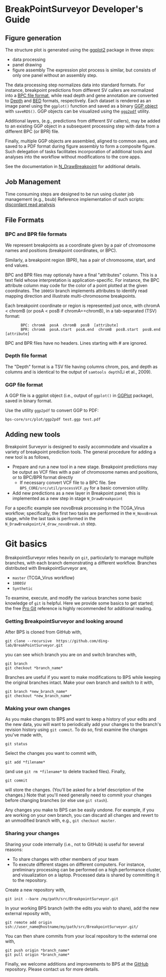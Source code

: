 # BreakPointSurveyor Developer's Guide

## Figure generation

The structure plot is generated using the [ggplot2](http://ggplot2.org/)
package in three steps: 
* data processing
* panel drawing
* figure assembly
The expression plot process is similar, but consists of only one panel without an assembly step.

The data processing step normalizes data into standard formats. For instance,
breakpoint predictions from different SV callers are normalized into a [BPC
file format](#bpc), while read depth and gene annotation are converted to
[Depth](#depth) and
[BED](http://bedtools.readthedocs.io/en/latest/content/general-usage.html)
formats, respectively.  Each dataset is rendered as an image panel using the
`ggplot()` function and saved as a binary [GGP object](#ggp) with `saveRDS()`.
GGP objects can be visualized using the [`ggp2pdf`](#ggp) utility.  

Additional layers, (e.g., predictions from different SV callers), may be added
to an existing GGP object in a subsequent processing step with data from a
different BPC (or BPR) file. 

Finally, multiple GGP objects are assembled, aligned to common axes, and saved
to a PDF format during figure assembly to form a composite figure.  Such
delegation of tasks facilitates incorporation of additional tools and analyses
into the workflow without modifications to the core apps.

See the documentation in [N_DrawBreakpoint](N_DrawBreakpoint/README.md) for additional
details.

## Job Management 
Time consuming steps are designed to be run using cluster job management (e.g., bsub) 
Reference implementation of such scripts: [discordant read analysis](../G_Discordant/1_get_Discordant_reads.sh)


## File Formats

### BPC and BPR file formats <a name="bpc"></a>

We represent breakpoints as a coordinate given by a pair of
chromosome names and positions (breakpoint coordinates, or BPC).  

Similarly, a breakpoint region (BPR), has a pair of chromosome, start, and end values.

BPC and BPR files may optionaly have a final "attributes" column.  This is a
text field whose interpretation is application-specific. For instance, the BPC
attribute column may code for the color of a point plotted at the given
coordinates.  The `1000SV` branch implements attributes to identify read mapping direction
and illustrate multi-chromosome breakpoints.

Each breakpoint coordinate or region is represented just once, with chromA <
chromB (or posA < posB if chromA==chromB), in a tab-separated (TSV) format:
```
       BPC: chromA  posA  chromB  posB  [attribute]
       BPR: chromA  posA.start  posA.end  chromB  posB.start  posB.end  [attribute]
```

BPC and BPR files have no headers.  Lines starting with # are ignored.


### Depth file format <a name="depth"></a>

The "Depth" format is a TSV file having columns chrom, pos, and depth as columns and is identical to the output of `samtools depth`(Li et al., 2009). 

### GGP file format <a name="ggp"></a>

A GGP file is a ggplot object (i.e., output of `ggplot()` in
[GGPlot](http://ggplot2.org/) package), saved in binary format.  

Use the utility `ggp2pdf` to convert GGP to PDF:

```bps-core/src/plot/ggp2pdf test.ggp test.pdf``` 

## Adding new tools

Breakpoint Surveyor is designed to easily accommodate and visualize a variety of breakpoint prediction tools.
The general procedure for adding a new tool is as follows,
* Prepare and run a new tool in a new stage.  Breakpoint predictions may be output as VCF files with a pair of chromosome names 
and positions, or to BPC/BPR format directly
    * If necessary convert VCF file to a BPC file.  See `BPS_CORE/src/util/processVCF.py` for a basic conversion utility.
* Add new predictions as a new layer in Breakpoint panel; this is implemented as a new step in stage `N_DrawBreakpoint`

For a specific example see novoBreak processing in the TCGA_Virus workflow; specifically, the first two tasks are performed in
the `H_NovoBreak` stage, while the last task is performed in the `N_DrawBreakpoint/4_draw_novoBreak.sh` step.

# Git basics

BreakpointSurveyor relies heavily on `git`, particularly to manage multiple branches, with each branch
demonstrating a different workflow.  Branches distributed with BreakpointSurveyor are,
* `master` (TCGA_Virus workflow)
* `1000SV` 
* `Synthetic` 

To examine, execute, and modify the various branches some basic knowledge of
`git` is helpful.  Here we provide some basics to get started; the free [Pro
Git](https://git-scm.com/book/en/v2) reference is highly recommended for
additional reading.

### Getting BreakpointSurveyor and looking around

After BPS is cloned from GitHub with,

``` git clone --recursive  https://github.com/ding-lab/BreakPointSurveyor.git ```

you can see which branch you are on and switch branches with,

```
git branch
git checkout *branch_name*
```

Branches are useful if you want to make modifications to BPS while keeping the original branches
intact.  Make your own branch and switch to it with,

```
git branch *new_branch_name*
git checkout *new_branch_name*
```

### Making your own changes

As you make changes to BPS and want to keep a history of your edits and the new data, you will want to
periodically add your changes to the branch's revision history using `git commit`.  To do so, first
examine the changes you've made with,

```git status```

Select the changes you want to commit with,

``` git add *filename* ```

(and use `git rm *filename*` to delete tracked files).  Finally,

```git commit```

will store the changes.  (You'll be asked for a brief description of the changes.)  Note that you'll need
generally need to commit your changes before changing branches (or else use `git stash`).

Any changes you make to BPS can be easily undone.  For example, if you are working on your own branch, 
you can discard all changes and revert to an unmodified branch with, e.g., `git checkout master`.

### Sharing your changes 

Sharing your code internally (i.e., not to GitHub) is useful for several reasons:

* To share changes with other members of your team
* To execute different stages on different computers.  For instance, preliminary processing can be
performed on a high performance cluster, and visualization on a laptop.  Processed data is shared
by committing it to the repository.

Create a new repository with,

``` git init --bare /my/path/src/BreakpointSurveyor.git ```

In your working BPS branch (with the edits you wish to share), add the new external reposity with,

``` git remote add origin ssh://user_name@hostname/my/path/src/BreakpointSurveyor.git/ ```

You can then share commits from your local repository to the external one with,

``` 
git push origin *branch_name* 
git pull origin *branch_name* 
```

Finally, we welcome additions and improvements to BPS at the [GitHub](https://github.com/ding-lab/BreakPointSurveyor) repository.
Please contact us for more details.

